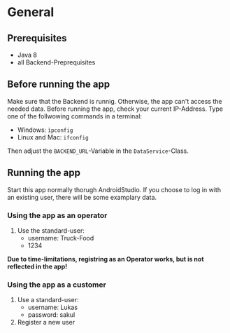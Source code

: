 # General

## Prerequisites

- Java 8
- all Backend-Preprequisites

## Before running the app
Make sure that the Backend is runnig. Otherwise, the app can't access the needed data.
Before running the app, check your current IP-Address. Type one of the follwowing commands in a terminal:
- Windows: `ìpconfig`
- Linux and Mac: `ifconfig`

Then adjust the `BACKEND_URL`-Variable in the `DataService`-Class.

## Running the app

Start this app normally thorugh AndroidStudio.
If you choose to log in with an existing user, there will be some examplary data.

### Using the app as an operator

1. Use the standard-user:
     - username: Truck-Food
     - 1234

**Due to time-limitations, registring as an Operator works, but is not reflected in the app!**

### Using the app as a customer

1. Use a standard-user:
    - username: Lukas
    - password: sakul
2. Register a new user
